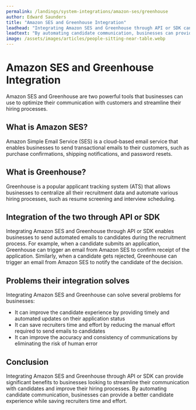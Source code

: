 ```yaml
---
permalink: /landings/system-integrations/amazon-ses/greenhouse
author: Edward Saunders
title: "Amazon SES and Greenhouse Integration"
leadhead: "Integrating Amazon SES and Greenhouse through API or SDK can provide significant benefits to businesses looking to streamline their communication with candidates and improve their hiring processes"
leadtext: "By automating candidate communication, businesses can provide a better candidate experience while saving recruiters time and effort."
image: /assets/images/articles/people-sitting-near-table.webp
---
```

<div class="arttext">    <h1>Amazon SES and Greenhouse Integration</h1>
    <p>Amazon SES and Greenhouse are two powerful tools that businesses can use to optimize their communication with customers and streamline their hiring processes.</p>
    <h2>What is Amazon SES?</h2>
    <p>Amazon Simple Email Service (SES) is a cloud-based email service that enables businesses to send transactional emails to their customers, such as purchase confirmations, shipping notifications, and password resets.</p>
    <h2>What is Greenhouse?</h2>
    <p>Greenhouse is a popular applicant tracking system (ATS) that allows businesses to centralize all their recruitment data and automate various hiring processes, such as resume screening and interview scheduling.</p>
    <h2>Integration of the two through API or SDK</h2>
    <p>Integrating Amazon SES and Greenhouse through API or SDK enables businesses to send automated emails to candidates during the recruitment process. For example, when a candidate submits an application, Greenhouse can trigger an email from Amazon SES to confirm receipt of the application. Similarly, when a candidate gets rejected, Greenhouse can trigger an email from Amazon SES to notify the candidate of the decision.</p>
    <h2>Problems their integration solves</h2>
    <p>Integrating Amazon SES and Greenhouse can solve several problems for businesses:</p>
    <ul>
      <li>It can improve the candidate experience by providing timely and automated updates on their application status</li>
      <li>It can save recruiters time and effort by reducing the manual effort required to send emails to candidates</li>
      <li>It can improve the accuracy and consistency of communications by eliminating the risk of human error</li>
    </ul>
    <h2>Conclusion</h2>
    <p>Integrating Amazon SES and Greenhouse through API or SDK can provide significant benefits to businesses looking to streamline their communication with candidates and improve their hiring processes. By automating candidate communication, businesses can provide a better candidate experience while saving recruiters time and effort.</p>
</div>